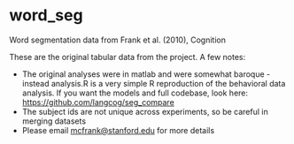 word_seg
========

Word segmentation data from Frank et al. (2010), Cognition

These are the original tabular data from the project. A few notes:
- The original analyses were in matlab and were somewhat baroque - instead analysis.R is a very simple R reproduction of the behavioral data analysis. If you want the models and full codebase, look here: https://github.com/langcog/seg_compare
- The subject ids are not unique across experiments, so be careful in merging datasets
- Please email mcfrank@stanford.edu for more details
